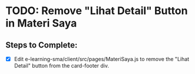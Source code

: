 # TODO: Remove "Lihat Detail" Button in Materi Saya

## Steps to Complete:
- [x] Edit e-learning-sma/client/src/pages/MateriSaya.js to remove the "Lihat Detail" button from the card-footer div.
